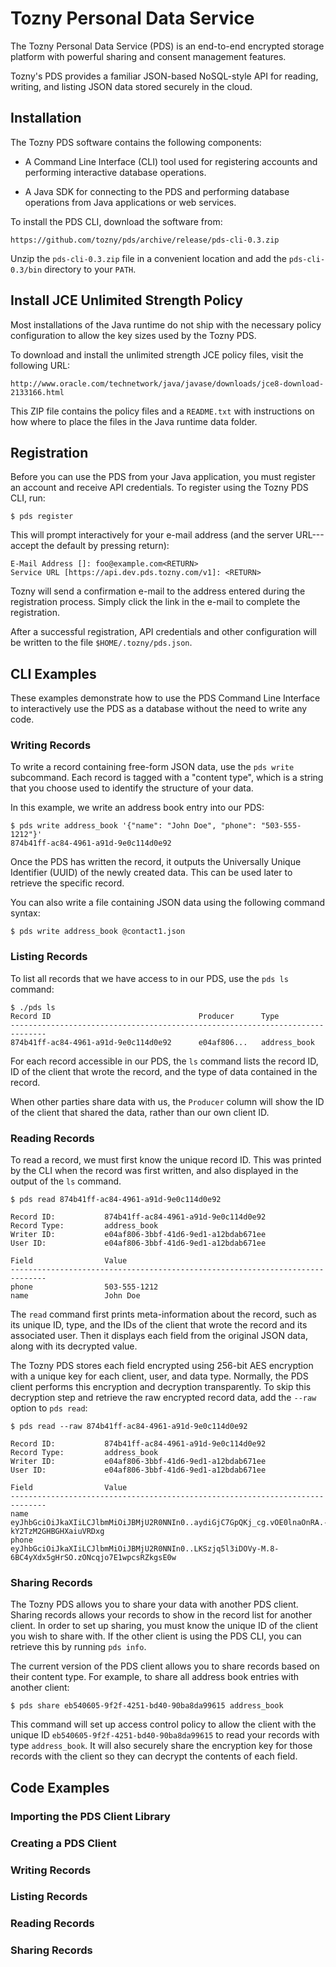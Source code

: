 # Tozny Personal Data Service

The Tozny Personal Data Service (PDS) is an end-to-end encrypted
storage platform with powerful sharing and consent management
features.

Tozny's PDS provides a familiar JSON-based NoSQL-style API for reading,
writing, and listing JSON data stored securely in the cloud.

## Installation

The Tozny PDS software contains the following components:

- A Command Line Interface (CLI) tool used for registering
  accounts and performing interactive database operations.

- A Java SDK for connecting to the PDS and performing
  database operations from Java applications or web services.

To install the PDS CLI, download the software from:

    https://github.com/tozny/pds/archive/release/pds-cli-0.3.zip

Unzip the `pds-cli-0.3.zip` file in a convenient location and add
the `pds-cli-0.3/bin` directory to your `PATH`.

## Install JCE Unlimited Strength Policy

Most installations of the Java runtime do not ship with the
necessary policy configuration to allow the key sizes used by
the Tozny PDS.

To download and install the unlimited strength JCE policy files,
visit the following URL:

    http://www.oracle.com/technetwork/java/javase/downloads/jce8-download-2133166.html

This ZIP file contains the policy files and a `README.txt`
with instructions on how where to place the files in the Java
runtime data folder.

## Registration

Before you can use the PDS from your Java application, you must
register an account and receive API credentials. To register using
the Tozny PDS CLI, run:

```
$ pds register
```

This will prompt interactively for your e-mail address (and the
server URL---accept the default by pressing return):

```
E-Mail Address []: foo@example.com<RETURN>
Service URL [https://api.dev.pds.tozny.com/v1]: <RETURN>
```

Tozny will send a confirmation e-mail to the address entered
during the registration process. Simply click the link in the
e-mail to complete the registration.

After a successful registration, API credentials and other
configuration will be written to the file `$HOME/.tozny/pds.json`.

## CLI Examples

These examples demonstrate how to use the PDS Command Line
Interface to interactively use the PDS as a database without
the need to write any code.

### Writing Records

To write a record containing free-form JSON data, use the
`pds write` subcommand. Each record is tagged with a "content
type", which is a string that you choose used to identify the
structure of your data.

In this example, we write an address book entry into our PDS:

```
$ pds write address_book '{"name": "John Doe", "phone": "503-555-1212"}'
874b41ff-ac84-4961-a91d-9e0c114d0e92
```

Once the PDS has written the record, it outputs the Universally Unique
Identifier (UUID) of the newly created data. This can be used later
to retrieve the specific record.

You can also write a file containing JSON data using the following
command syntax:

```
$ pds write address_book @contact1.json
```

### Listing Records

To list all records that we have access to in our PDS, use the
`pds ls` command:

```
$ ./pds ls
Record ID                                 Producer      Type
------------------------------------------------------------------------------
874b41ff-ac84-4961-a91d-9e0c114d0e92      e04af806...   address_book
```

For each record accessible in our PDS, the `ls` command lists the record ID,
ID of the client that wrote the record, and the type of data contained
in the record.

When other parties share data with us, the `Producer` column will show the
ID of the client that shared the data, rather than our own client ID.

### Reading Records

To read a record, we must first know the unique record ID. This was
printed by the CLI when the record was first written, and also displayed
in the output of the `ls` command.

```
$ pds read 874b41ff-ac84-4961-a91d-9e0c114d0e92

Record ID:           874b41ff-ac84-4961-a91d-9e0c114d0e92
Record Type:         address_book
Writer ID:           e04af806-3bbf-41d6-9ed1-a12bdab671ee
User ID:             e04af806-3bbf-41d6-9ed1-a12bdab671ee

Field                Value
------------------------------------------------------------------------------
phone                503-555-1212
name                 John Doe
```

The `read` command first prints meta-information about the record,
such as its unique ID, type, and the IDs of the client that wrote
the record and its associated user. Then it displays each field
from the original JSON data, along with its decrypted value.

The Tozny PDS stores each field encrypted using 256-bit AES
encryption with a unique key for each client, user, and
data type. Normally, the PDS client performs this encryption
and decryption transparently. To skip this decryption step and
retrieve the raw encrypted record data, add the `--raw` option
to `pds read`:

```
$ pds read --raw 874b41ff-ac84-4961-a91d-9e0c114d0e92

Record ID:           874b41ff-ac84-4961-a91d-9e0c114d0e92
Record Type:         address_book
Writer ID:           e04af806-3bbf-41d6-9ed1-a12bdab671ee
User ID:             e04af806-3bbf-41d6-9ed1-a12bdab671ee

Field                Value
------------------------------------------------------------------------------
name                 eyJhbGciOiJkaXIiLCJlbmMiOiJBMjU2R0NNIn0..aydiGjC7GpQKj_cg.vOE0lnaOnRA.-kY2TzM2GHBGHXaiuVRDxg
phone                eyJhbGciOiJkaXIiLCJlbmMiOiJBMjU2R0NNIn0..LKSzjq5l3iDOVy-M.8-6BC4yXdx5gHrSO.zONcqjo7E1wpcsRZkgsE0w
```

### Sharing Records

The Tozny PDS allows you to share your data with another PDS
client. Sharing records allows your records to show in the
record list for another client. In order to set up sharing,
you must know the unique ID of the client you wish to share
with. If the other client is using the PDS CLI, you can
retrieve this by running `pds info`.

The current version of the PDS client allows you to share
records based on their content type. For example, to share
all address book entries with another client:

```
$ pds share eb540605-9f2f-4251-bd40-90ba8da99615 address_book
```

This command will set up access control policy to allow the
client with the unique ID `eb540605-9f2f-4251-bd40-90ba8da99615`
to read your records with type `address_book`. It will also
securely share the encryption key for those records with the
client so they can decrypt the contents of each field.

## Code Examples

### Importing the PDS Client Library

### Creating a PDS Client

### Writing Records

### Listing Records

### Reading Records

### Sharing Records

